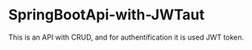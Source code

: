 # SpringBootApi-with-JWTaut
This is an API with CRUD, and for authentification it is used JWT token.
